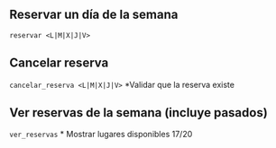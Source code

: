 ## Reservar un día de la semana
`reservar <L|M|X|J|V>`

## Cancelar reserva
`cancelar_reserva <L|M|X|J|V>` *Validar que la reserva existe

## Ver reservas de la semana (incluye pasados)
`ver_reservas` * Mostrar lugares disponibles 17/20
